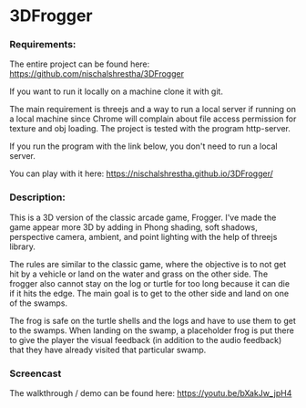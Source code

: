 # 3DFrogger

### Requirements:

The entire project can be found here: https://github.com/nischalshrestha/3DFrogger

If you want to run it locally on a machine clone it with git.

The main requirement is threejs and a way to run a local server if running on a
local machine since Chrome will complain about file access permission for texture
and obj loading. The project is tested with the program http-server.

If you run the program with the link below, you don't need to run a local server.

You can play with it here: https://nischalshrestha.github.io/3DFrogger/

### Description:

This is a 3D version of the classic arcade game, Frogger. I've made the game
appear more 3D by adding in Phong shading, soft shadows, perspective camera,
ambient, and point lighting with the help of threejs library.

The rules are similar to the classic game, where the objective is to not get hit
by a vehicle or land on the water and grass on the other side. The frogger also
cannot stay on the log or turtle for too long because it can die if it hits the edge.
The main goal is to get to the other side and land on one of the swamps.

The frog is safe on the turtle shells and the logs and have to use them to get to
the swamps. When landing on the swamp, a placeholder frog is put there to give
the player the visual feedback (in addition to the audio feedback) that they have
already visited that particular swamp.

### Screencast

The walkthrough / demo can be found here: https://youtu.be/bXakJw_jpH4
